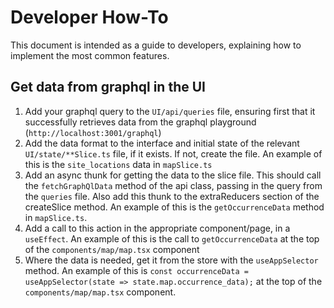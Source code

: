# Developer How-To

This document is intended as a guide to developers, explaining how to implement the most common features.

## Get data from graphql in the UI
1. Add your graphql query to the `UI/api/queries` file, ensuring first that it successfully retrieves data from the graphql playground (`http://localhost:3001/graphql`)
1. Add the data format to the interface and initial state of the relevant `UI/state/**Slice.ts` file, if it exists. If not, create the file. An example of this is the `site_locations` data in `mapSlice.ts`
1. Add an async thunk for getting the data to the slice file. This should call the `fetchGraphQlData` method of the api class, passing in the query from the `queries` file. Also add this thunk to the extraReducers section of the createSlice method. An example of this is the `getOccurrenceData` method in `mapSlice.ts`.
1. Add a call to this action in the appropriate component/page, in a `useEffect`. An example of this is the call to `getOccurrenceData` at the top of the `components/map/map.tsx` component
1. Where the data is needed, get it from the store with the `useAppSelector` method. An example of this is `const occurrenceData = useAppSelector(state => state.map.occurrence_data);` at the top of the `components/map/map.tsx` component.
